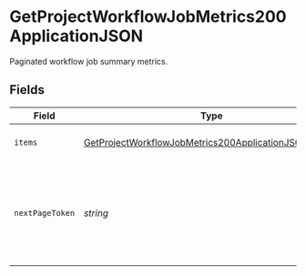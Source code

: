 # GetProjectWorkflowJobMetrics200ApplicationJSON

Paginated workflow job summary metrics.


## Fields

| Field                                                                                                                                   | Type                                                                                                                                    | Required                                                                                                                                | Description                                                                                                                             |
| --------------------------------------------------------------------------------------------------------------------------------------- | --------------------------------------------------------------------------------------------------------------------------------------- | --------------------------------------------------------------------------------------------------------------------------------------- | --------------------------------------------------------------------------------------------------------------------------------------- |
| `items`                                                                                                                                 | [GetProjectWorkflowJobMetrics200ApplicationJSONItems](../../models/operations/getprojectworkflowjobmetrics200applicationjsonitems.md)[] | :heavy_check_mark:                                                                                                                      | Job summary metrics.                                                                                                                    |
| `nextPageToken`                                                                                                                         | *string*                                                                                                                                | :heavy_check_mark:                                                                                                                      | A token to pass as a `page-token` query parameter to return the next page of results.                                                   |